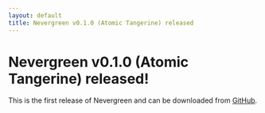 ```yaml
---
layout: default
title: Nevergreen v0.1.0 (Atomic Tangerine) released
---
```


# Nevergreen v0.1.0 (Atomic Tangerine) released!

This is the first release of Nevergreen and can be downloaded from [GitHub](https://github.com/build-canaries/nevergreen/releases/tag/v0.1.0).